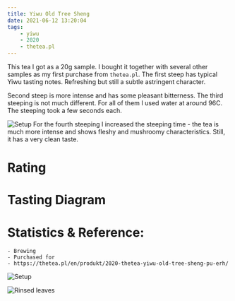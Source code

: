 ```yaml
---
title: Yiwu Old Tree Sheng
date: 2021-06-12 13:20:04
tags:
	- yiwu
	- 2020
	- thetea.pl
---
```


This tea I got as a 20g sample. I bought it together with several other samples as my first purchase from `thetea.pl`.
The first steep has typical Yiwu tasting notes. Refreshing but still a subtle astringent character. 
<!-- more -->
Second steep is more intense and has some pleasant bitterness. The third steeping is not much different. For all of them I used water at around 96C. The steeping took a few seconds each. 


![Setup](overview.jpg)
For the fourth steeping I increased the steeping time - the tea is much more intense and shows fleshy and mushroomy characteristics. Still, it has a very clean taste.

# Rating

# Tasting Diagram

# Statistics & Reference:
	- Brewing
	- Purchased for 
	- https://thetea.pl/en/produkt/2020-thetea-yiwu-old-tree-sheng-pu-erh/



![Setup](overview.jpg)

![Rinsed leaves](rinsed.jpg)
